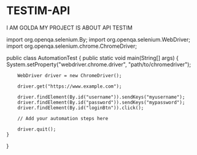 # TESTIM-API
I AM GOLDA MY PROJECT IS ABOUT API TESTIM

import org.openqa.selenium.By;
import org.openqa.selenium.WebDriver;
import org.openqa.selenium.chrome.ChromeDriver;

public class AutomationTest {
    public static void main(String[] args) {
        System.setProperty("webdriver.chrome.driver", "path/to/chromedriver");

        WebDriver driver = new ChromeDriver();

        driver.get("https://www.example.com");

        driver.findElement(By.id("username")).sendKeys("myusername");
        driver.findElement(By.id("password")).sendKeys("mypassword");
        driver.findElement(By.id("loginBtn")).click();
        
        // Add your automation steps here
        
        driver.quit();
    }
}
